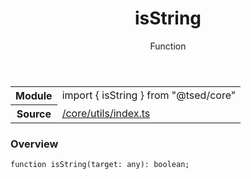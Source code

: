 
<header class="symbol-info-header"><h1 id="isstring">isString</h1><label class="symbol-info-type-label function">Function</label></header>
<!-- summary -->
<section class="symbol-info"><table class="is-full-width"><tbody><tr><th>Module</th><td><div class="lang-typescript"><span class="token keyword">import</span> { isString }&nbsp;<span class="token keyword">from</span>&nbsp;<span class="token string">"@tsed/core"</span></div></td></tr><tr><th>Source</th><td><a href="https://github.com/Romakita/ts-express-decorators/blob/v4.11.0/src//core/utils/index.ts#L0-L0">/core/utils/index.ts</a></td></tr></tbody></table></section>
<!-- overview -->


### Overview


<pre><code class="typescript-lang ">function <span class="token function">isString</span><span class="token punctuation">(</span>target<span class="token punctuation">:</span> <span class="token keyword">any</span><span class="token punctuation">)</span><span class="token punctuation">:</span> <span class="token keyword">boolean</span><span class="token punctuation">;</span></code></pre>


<!-- Parameters -->

<!-- Description -->

<!-- Members -->

